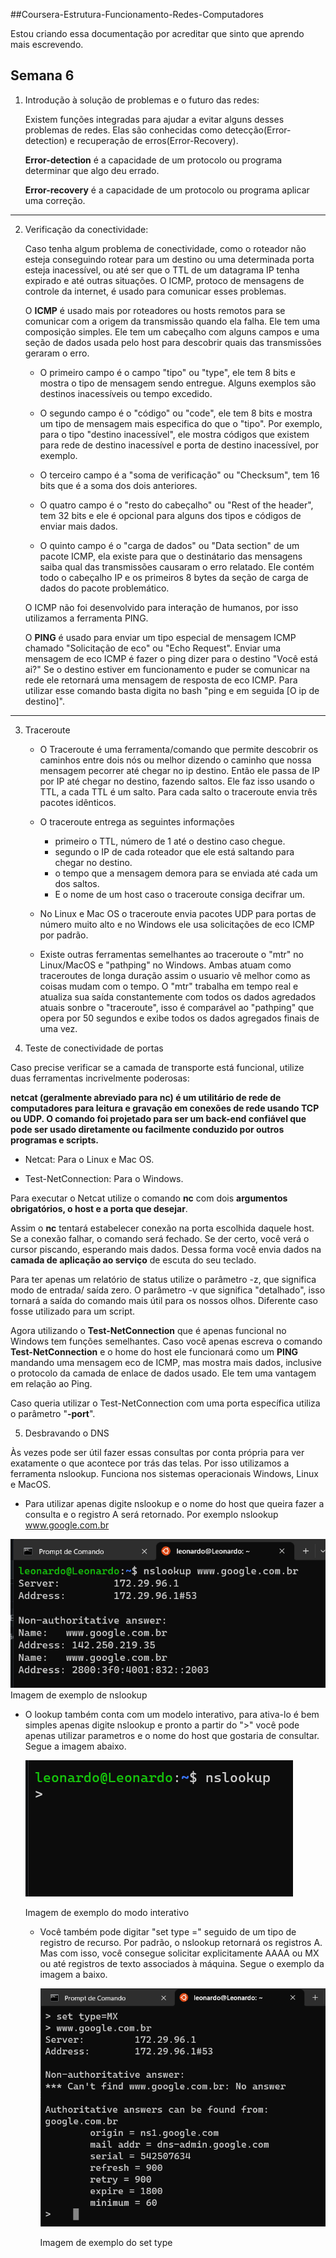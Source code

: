 ##Coursera-Estrutura-Funcionamento-Redes-Computadores

Estou criando essa documentação por acreditar que sinto que aprendo mais escrevendo.

## Semana 6

1. Introdução à solução de problemas e o futuro das redes:

   Existem funções integradas para ajudar a evitar alguns desses problemas de redes. Elas são conhecidas como detecção(Error-detection) e recuperação de erros(Error-Recovery).
   
   **Error-detection** é a capacidade de um protocolo ou programa determinar que algo deu errado.
   
   **Error-recovery** é a capacidade de um protocolo ou programa aplicar uma correção.

---------------------------------------------------------------------
2. Verificação da conectividade:

   Caso tenha algum problema de conectividade, como o roteador não esteja conseguindo rotear para um destino ou uma determinada porta esteja inacessível, ou até ser que o TTL de um datagrama IP tenha expirado e até outras situações. O ICMP, protoco de mensagens de controle da internet, é usado para comunicar esses problemas.
   
   O **ICMP** é usado mais por roteadores ou hosts remotos para se comunicar com a origem da transmissão quando ela falha. Ele tem uma composição simples. Ele tem um cabeçalho com alguns campos e uma seção de dados usada pelo host para descobrir quais das transmissões geraram o erro.
   
   - O primeiro campo é o campo "tipo" ou "type", ele tem 8 bits e mostra o tipo de mensagem sendo entregue. Alguns exemplos são destinos inacessíveis ou tempo excedido.
   
   - O segundo campo é o "código" ou "code",  ele tem 8 bits e mostra um tipo de mensagem mais especifica do que o "tipo". Por exemplo, para o tipo "destino inacessível", ele mostra códigos que existem para rede de destino inacessível e porta de destino inacessível, por exemplo.
   
   - O terceiro campo é a "soma de verificação" ou "Checksum", tem 16 bits que é a soma dos dois anteriores.
   
   - O quatro campo é o "resto do cabeçalho" ou "Rest of the header", tem 32 bits e ele é opcional para alguns dos tipos e códigos de enviar mais dados.
   
   - O quinto campo é o "carga de dados" ou "Data section" de um pacote ICMP, ela existe para que o destinátario das mensagens saiba qual das transmissões causaram o erro relatado. Ele contém todo o cabeçalho IP e os primeiros 8 bytes da seção de carga de dados do pacote problemático.
   
   O ICMP não foi desenvolvido para interação de humanos, por isso utilizamos a ferramenta PING.
   
   O **PING** é usado para enviar um tipo especial de mensagem ICMP chamado "Solicitação de eco" ou "Echo Request". Enviar uma mensagem de eco ICMP é fazer o ping dizer para o destino "Você está ai?" Se o destino estiver em funcionamento e puder se comunicar na rede ele retornará uma mensagem de resposta de eco ICMP.
   Para utilizar esse comando basta digita no bash "ping e em seguida [O ip de destino]".

---------------------------------------------------------------------------------------

3. Traceroute

   - O Traceroute é uma ferramenta/comando que permite descobrir os caminhos entre dois nós ou melhor dizendo o caminho que nossa mensagem pecorrer até chegar no ip destino. Então ele passa de IP por IP até chegar no destino, fazendo saltos. Ele faz isso usando o TTL, a cada TTL é um salto. Para cada salto o traceroute envia três pacotes idênticos.
   
   - O traceroute entrega as seguintes informações
      - primeiro o TTL, número de 1 até o destino caso chegue.
      - segundo o IP de cada roteador que ele está saltando para chegar no destino.
      - o tempo que a mensagem demora para se enviada até cada um dos saltos.
      - E o nome de um host caso o traceroute consiga decifrar um.

   - No Linux e Mac OS o traceroute envia pacotes UDP para portas de número muito alto e no Windows ele usa solicitações de eco ICMP por padrão.

   - Existe outras ferramentas semelhantes ao traceroute o "mtr" no Linux/MacOS e "pathping" no Windows. Ambas atuam como traceroutes de longa duração assim o usuario vê melhor como as coisas mudam com o tempo. O "mtr" trabalha em tempo real e atualiza sua saída constantemente com todos os dados agredados atuais sonbre o "traceroute", isso é comparável ao "pathping" que opera por 50 segundos e exibe todos os dados agregados finais de uma vez.

4. Teste de conectividade de portas

Caso precise verificar se a camada de transporte está funcional, utilize duas ferramentas incrivelmente poderosas:

**netcat (geralmente abreviado para nc) é um utilitário de rede de computadores para leitura e gravação em conexões de rede usando TCP ou UDP. O comando foi projetado para ser um back-end confiável que pode ser usado diretamente ou facilmente conduzido por outros programas e scripts.**

  - Netcat: Para o Linux e Mac OS.

  - Test-NetConnection: Para o Windows.

  Para executar o Netcat utilize o comando **nc** com dois **argumentos obrigatórios, o host e a porta que desejar**. 

  Assim o **nc** tentará estabelecer conexão na porta escolhida daquele host. Se a conexão falhar, o comando será fechado. Se der certo, você verá o cursor piscando, esperando mais dados. Dessa forma você envia dados na **camada de aplicação ao serviço** de escuta do seu teclado.

  Para ter apenas um relatório de status utilize o parâmetro -z, que significa modo de entrada/ saída zero. O parâmetro -v que significa "detalhado", isso tornará a saída do comando mais útil para os nossos olhos. Diferente caso fosse utilizado para um script.

  Agora utilizando o **Test-NetConnection** que é apenas funcional no Windows tem funções semelhantes. Caso você apenas escreva o comando **Test-NetConnection** e o home do host ele funcionará como um **PING** mandando uma mensagem eco de ICMP, mas mostra mais dados, inclusive o protocolo da camada de enlace de dados usado. Ele tem uma vantagem em relação ao Ping. 

  Caso queria utilizar o Test-NetConnection com uma porta específica utiliza o parâmetro "**-port**".

  5. Desbravando o DNS

   Às vezes pode ser útil fazer essas consultas por conta própria para ver exatamente o que acontece por trás das telas. Por isso utilizamos a ferramenta nslookup. Funciona nos sistemas operacionais Windows, Linux e MacOS.
   - Para utilizar apenas digite nslookup e o nome do host que queira fazer a consulta e o registro A será retornado. Por exemplo nslookup www.google.com.br
     
   <img src=https://github.com/xleofarias/Coursera-Estrutura-Funcionamento-Redes-Computadores/blob/master/Exemplo%20de%20utiliza%C3%A7%C3%A3o%20de%20lookup.png>
   Imagem de exemplo de nslookup</img>

- O lookup também conta com um modelo interativo, para ativa-lo é bem simples apenas digite nslookup e pronto a partir do ">" você pode apenas utilizar parametros e o nome do host que gostaria de consultar. Segue a imagem abaixo.
  
   <img src=https://github.com/xleofarias/Coursera-Estrutura-Funcionamento-Redes-Computadores/blob/master/Exemplo%20de%20utiliza%C3%A7%C3%A3o%20do%20modo%20interativo.png>
   
   Imagem de exemplo do modo interativo</img>

   - Você também pode digitar "set type =" seguido de um tipo de registro de recurso. Por padrão, o nslookup retornará os registros A. Mas com isso, você consegue solicitar explicitamente AAAA ou MX ou até registros de texto associados à máquina. Segue o exemplo da imagem a baixo.

     <img src=https://github.com/xleofarias/Coursera-Estrutura-Funcionamento-Redes-Computadores/blob/master/Exemplo%20de%20utiliza%C3%A7%C3%A3o.png>

     Imagem de exemplo do set type</img>
